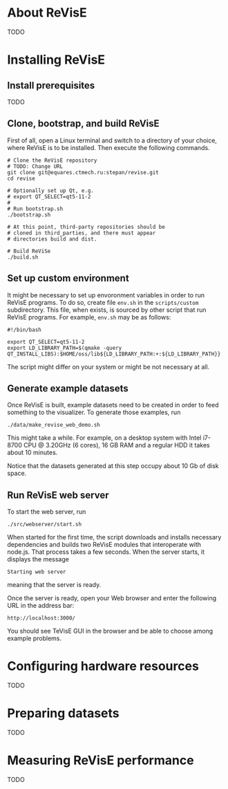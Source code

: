 # About ReVisE
TODO

# Installing ReVisE

## Install prerequisites
TODO

## Clone, bootstrap, and build ReVisE

First of all, open a Linux terminal and switch to a directory of your choice, where ReVisE is to be installed. Then execute the following commands.

```{bash}
# Clone the ReVisE repository
# TODO: Change URL
git clone git@equares.ctmech.ru:stepan/revise.git
cd revise

# Optionally set up Qt, e.g.
# export QT_SELECT=qt5-11-2
#
# Run bootstrap.sh
./bootstrap.sh

# At this point, third-party repositories should be
# cloned in third_parties, and there must appear
# directories build and dist.

# Build ReViSe
./build.sh
```

## Set up custom environment
It might be necessary to set up envoronment variables in order to run ReVisE programs. To do so, create file `env.sh` in the `scripts/custom` subdirectory. This file, when exists, is sourced by other script that run ReVisE programs. For example, `env.sh` may be as follows:
```{bash}
#!/bin/bash

export QT_SELECT=qt5-11-2
export LD_LIBRARY_PATH=$(qmake -query QT_INSTALL_LIBS):$HOME/oss/lib${LD_LIBRARY_PATH:+:${LD_LIBRARY_PATH}}
```
The script might differ on your system or might be not necessary at all.

## Generate example datasets
Once ReVisE is built, example datasets need to be created in order to feed something to the visualizer. To generate those examples, run
```{bash}
./data/make_revise_web_demo.sh
```
This might take a while. For example, on a desktop system with Intel i7-8700 CPU @ 3.20GHz (6 cores), 16 GB RAM and a regular HDD it takes about 10 minutes.

Notice that the datasets generated at this step occupy about 10 Gb of disk space.

## Run ReVisE web server
To start the web server, run
```{bash}
./src/webserver/start.sh 
```
When started for the first time, the script downloads and installs necessary dependencies and builds two ReVisE modules that interoperate with node.js. That process takes a few seconds. When the server starts, it displays the message
```
Starting web server
```
meaning that the server is ready.

Once the server is ready, open your Web browser and enter the following URL in the address bar:
```
http://localhost:3000/
```
You should see TeVisE GUI in the browser and be able to choose among example problems.

# Configuring hardware resources
TODO

# Preparing datasets
TODO

# Measuring ReVisE performance
TODO

